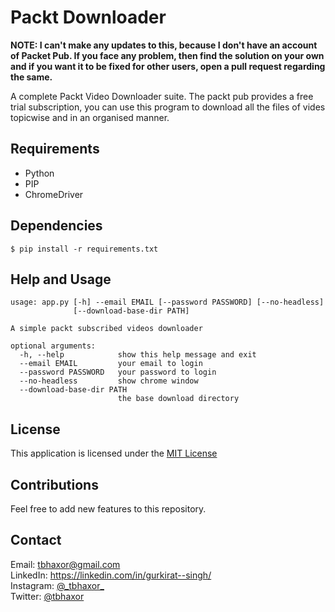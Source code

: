 # Packt Downloader

**NOTE: I can't make any updates to this, because I don't have an account of Packet Pub. If you face any problem, then find the solution on your own and if you want it to be fixed for other users, open a pull request regarding the same.**

A complete Packt Video Downloader suite. The packt pub provides a free trial subscription, you can use this program to download all the files of vides topicwise and in an organised manner.

## Requirements

- Python
- PIP
- ChromeDriver

## Dependencies

```
$ pip install -r requirements.txt
```

## Help and Usage

```
usage: app.py [-h] --email EMAIL [--password PASSWORD] [--no-headless]
              [--download-base-dir PATH]

A simple packt subscribed videos downloader

optional arguments:
  -h, --help            show this help message and exit
  --email EMAIL         your email to login
  --password PASSWORD   your password to login
  --no-headless         show chrome window
  --download-base-dir PATH
                        the base download directory
```

## License

This application is licensed under the [MIT License](https://github.com/tbhaxor/packt-downloader/blob/master/LICENSE)

## Contributions

Feel free to add new features to this repository.

## Contact

Email: tbhaxor@gmail.com <br>
LinkedIn: https://linkedin.com/in/gurkirat--singh/ <br>
Instagram: [@\_tbhaxor_](https://www.instagram.com/_tbhaxor_/) <br>
Twitter: [@tbhaxor](https://twitter.com/tbhaxor)
